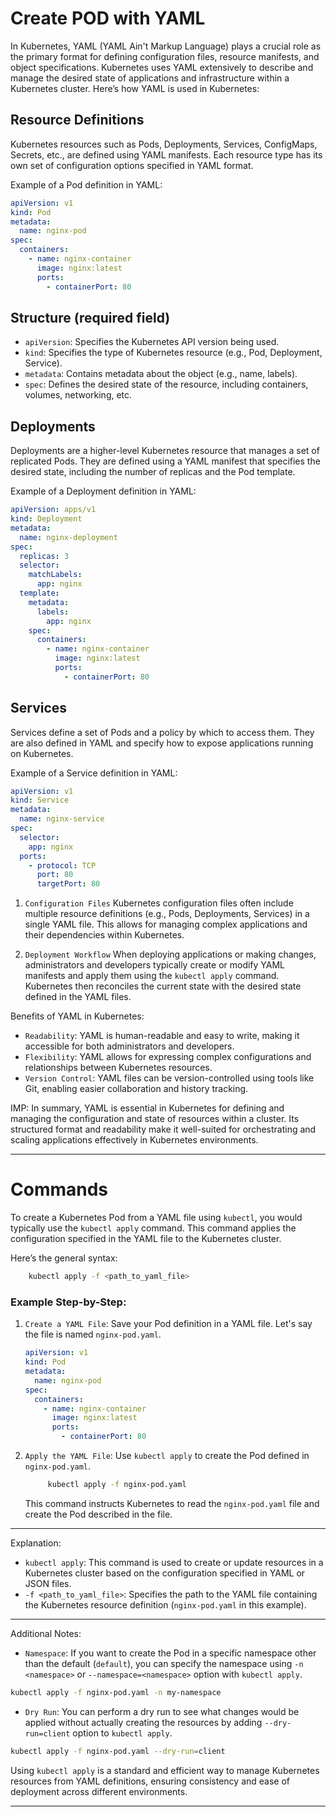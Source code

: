 # Create POD with YAML

In Kubernetes, YAML (YAML Ain't Markup Language) plays a crucial role as the primary format for defining configuration files, resource manifests, and object specifications. Kubernetes uses YAML extensively to describe and manage the desired state of applications and infrastructure within a Kubernetes cluster. Here’s how YAML is used in Kubernetes:

## Resource Definitions
Kubernetes resources such as Pods, Deployments, Services, ConfigMaps, Secrets, etc., are defined using YAML manifests. Each resource type has its own set of configuration options specified in YAML format.

Example of a Pod definition in YAML:
```yaml
apiVersion: v1
kind: Pod
metadata:
  name: nginx-pod
spec:
  containers:
    - name: nginx-container
      image: nginx:latest
      ports:
        - containerPort: 80
```

## Structure (required field)

- `apiVersion`: Specifies the Kubernetes API version being used.
- `kind`: Specifies the type of Kubernetes resource (e.g., Pod, Deployment, Service).
- `metadata`: Contains metadata about the object (e.g., name, labels).
- `spec`: Defines the desired state of the resource, including containers, volumes, networking, etc.


## Deployments
   
Deployments are a higher-level Kubernetes resource that manages a set of replicated Pods. They are defined using a YAML manifest that specifies the desired state, including the number of replicas and the Pod template.

Example of a Deployment definition in YAML:
```yaml
apiVersion: apps/v1
kind: Deployment
metadata:
  name: nginx-deployment
spec:
  replicas: 3
  selector:
    matchLabels:
      app: nginx
  template:
    metadata:
      labels:
        app: nginx
    spec:
      containers:
        - name: nginx-container
          image: nginx:latest
          ports:
            - containerPort: 80
```



## Services

Services define a set of Pods and a policy by which to access them. They are also defined in YAML and specify how to expose applications running on Kubernetes.

Example of a Service definition in YAML:
```yaml
apiVersion: v1
kind: Service
metadata:
  name: nginx-service
spec:
  selector:
    app: nginx
  ports:
    - protocol: TCP
      port: 80
      targetPort: 80
```

1. `Configuration Files`
Kubernetes configuration files often include multiple resource definitions (e.g., Pods, Deployments, Services) in a single YAML file. This allows for managing complex applications and their dependencies within Kubernetes.

1. `Deployment Workflow`
When deploying applications or making changes, administrators and developers typically create or modify YAML manifests and apply them using the `kubectl apply` command. Kubernetes then reconciles the current state with the desired state defined in the YAML files.

Benefits of YAML in Kubernetes:
- `Readability`: YAML is human-readable and easy to write, making it accessible for both administrators and developers.
- `Flexibility`: YAML allows for expressing complex configurations and relationships between Kubernetes resources.
- `Version Control`: YAML files can be version-controlled using tools like Git, enabling easier collaboration and history tracking.

IMP: In summary, YAML is essential in Kubernetes for defining and managing the configuration and state of resources within a cluster. Its structured format and readability make it well-suited for orchestrating and scaling applications effectively in Kubernetes environments.


----------------------------------------

# Commands 

To create a Kubernetes Pod from a YAML file using `kubectl`, you would typically use the `kubectl apply` command. This command applies the configuration specified in the YAML file to the Kubernetes cluster.

Here’s the general syntax:

```bash
    kubectl apply -f <path_to_yaml_file>
```

### Example Step-by-Step:

1. `Create a YAML File`: Save your Pod definition in a YAML file. Let's say the file is named `nginx-pod.yaml`.

   ```yaml
   apiVersion: v1
   kind: Pod
   metadata:
     name: nginx-pod
   spec:
     containers:
       - name: nginx-container
         image: nginx:latest
         ports:
           - containerPort: 80
   ```

2. `Apply the YAML File`: Use `kubectl apply` to create the Pod defined in `nginx-pod.yaml`.

   ```bash
        kubectl apply -f nginx-pod.yaml
   ```

   This command instructs Kubernetes to read the `nginx-pod.yaml` file and create the Pod described in the file.
---

Explanation:

- `kubectl apply`: This command is used to create or update resources in a Kubernetes cluster based on the configuration specified in YAML or JSON files.
- `-f <path_to_yaml_file>`: Specifies the path to the YAML file containing the Kubernetes resource definition (`nginx-pod.yaml` in this example).

----

Additional Notes:

- `Namespace`: If you want to create the Pod in a specific namespace other than the default (`default`), you can specify the namespace using `-n <namespace>` or `--namespace=<namespace>` option with `kubectl apply`.
  
```bash
kubectl apply -f nginx-pod.yaml -n my-namespace
```

- `Dry Run`: You can perform a dry run to see what changes would be applied without actually creating the resources by adding `--dry-run=client` option to `kubectl apply`.

```bash
kubectl apply -f nginx-pod.yaml --dry-run=client
```

Using `kubectl apply` is a standard and efficient way to manage Kubernetes resources from YAML definitions, ensuring consistency and ease of deployment across different environments.


------------------------------------

